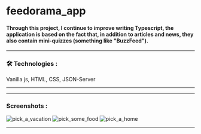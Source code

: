 # feedorama_app

<h4> 
  Through this project, I continue to improve writing Typescript, the application is based on the fact that, in addition to articles and news, they also contain     mini-quizzes (something like "BuzzFeed").
</h4>

---

### :hammer_and_wrench: Technologies :
Vanilla js, HTML, CSS, JSON-Server

---

---

### Screenshots :

![pick_a_vacation](https://github.com/laststonedjs/feedorama_app/assets/58791451/6aa269e9-afb6-40d4-ba74-07a42f708863)
![pick_some_food](https://github.com/laststonedjs/feedorama_app/assets/58791451/d180f61e-6513-4a35-8fbc-dbc461a99487)
![pick_a_home](https://github.com/laststonedjs/feedorama_app/assets/58791451/2e3cddc5-dc68-497d-affc-6c27729f4fcd)

---
